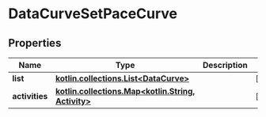 
# DataCurveSetPaceCurve

## Properties
Name | Type | Description | Notes
------------ | ------------- | ------------- | -------------
**list** | [**kotlin.collections.List&lt;DataCurve&gt;**](DataCurve.md) |  |  [optional]
**activities** | [**kotlin.collections.Map&lt;kotlin.String, Activity&gt;**](Activity.md) |  |  [optional]



